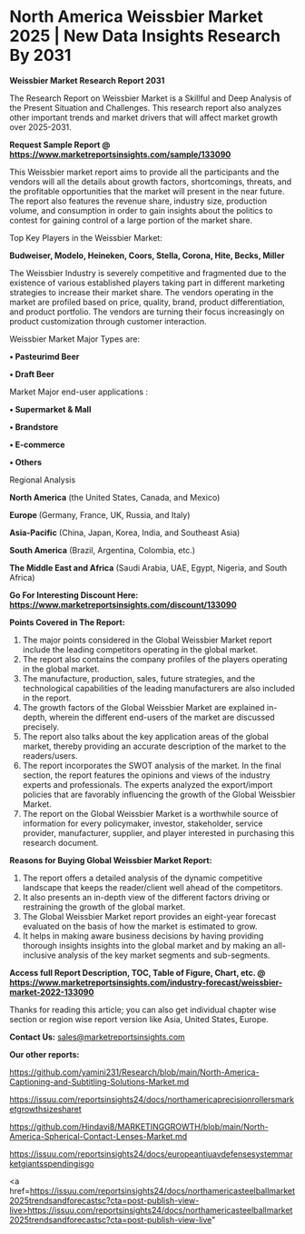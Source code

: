 # North America Weissbier Market 2025 | New Data Insights Research By 2031

<strong>Weissbier Market Research Report 2031</strong>

The Research Report on Weissbier Market is a Skillful and Deep Analysis of the Present Situation and Challenges. This research report also analyzes other important trends and market drivers that will affect market growth over 2025-2031.

<strong>Request Sample Report @ <a href=https://www.marketreportsinsights.com/sample/133090>https://www.marketreportsinsights.com/sample/133090</a></strong>

This Weissbier market report aims to provide all the participants and the vendors will all the details about growth factors, shortcomings, threats, and the profitable opportunities that the market will present in the near future. The report also features the revenue share, industry size, production volume, and consumption in order to gain insights about the politics to contest for gaining control of a large portion of the market share.

Top Key Players in the Weissbier Market:

<strong>Budweiser, Modelo, Heineken, Coors, Stella, Corona, Hite, Becks, Miller</strong>

The Weissbier Industry is severely competitive and fragmented due to the existence of various established players taking part in different marketing strategies to increase their market share. The vendors operating in the market are profiled based on price, quality, brand, product differentiation, and product portfolio. The vendors are turning their focus increasingly on product customization through customer interaction.

Weissbier Market Major Types are:

<strong>• Pasteurimd Beer

• Draft Beer</strong>

Market Major end-user applications :

<strong>• Supermarket & Mall

• Brandstore

• E-commerce

• Others</strong>

Regional Analysis

</u><strong><b>North America</b></strong> (the United States, Canada, and Mexico)

<strong><b>Europe </b></strong>(Germany, France, UK, Russia, and Italy)

<strong><b>Asia-Pacific</b></strong> (China, Japan, Korea, India, and Southeast Asia)

<strong><b>South America</b></strong> (Brazil, Argentina, Colombia, etc.)

<strong><b>The Middle East and Africa</b></strong> (Saudi Arabia, UAE, Egypt, Nigeria, and South Africa)

<strong>Go For Interesting Discount Here: <a href=https://www.marketreportsinsights.com/discount/133090>https://www.marketreportsinsights.com/discount/133090</a></strong>

<strong>Points Covered in The Report:</strong>
<ol>
  <li>The major points considered in the Global Weissbier Market report include the leading competitors operating in the global market.</li>
  <li>The report also contains the company profiles of the players operating in the global market.</li>
  <li>The manufacture, production, sales, future strategies, and the technological capabilities of the leading manufacturers are also included in the report.</li>
  <li>The growth factors of the Global Weissbier Market are explained in-depth, wherein the different end-users of the market are discussed precisely.</li>
  <li>The report also talks about the key application areas of the global market, thereby providing an accurate description of the market to the readers/users.</li>
  <li>The report incorporates the SWOT analysis of the market. In the final section, the report features the opinions and views of the industry experts and professionals. The experts analyzed the export/import policies that are favorably influencing the growth of the Global Weissbier Market.</li>
  <li>The report on the Global Weissbier Market is a worthwhile source of information for every policymaker, investor, stakeholder, service provider, manufacturer, supplier, and player interested in purchasing this research document.</li>
</ol>
<strong>Reasons for Buying Global Weissbier Market Report:</strong>

<ol>
  <li>The report offers a detailed analysis of the dynamic competitive landscape that keeps the reader/client well ahead of the competitors.</li>
  <li>It also presents an in-depth view of the different factors driving or restraining the growth of the global market.</li>
  <li>The Global Weissbier Market report provides an eight-year forecast evaluated on the basis of how the market is estimated to grow.</li>
  <li>It helps in making aware business decisions by having providing thorough insights insights into the global market and by making an all-inclusive analysis of the key market segments and sub-segments.</li>
</ol>
<strong>Access full Report Description, TOC, Table of Figure, Chart, etc. @ <a href=https://www.marketreportsinsights.com/industry-forecast/weissbier-market-2022-133090>https://www.marketreportsinsights.com/industry-forecast/weissbier-market-2022-133090</a></strong>


Thanks for reading this article; you can also get individual chapter wise section or region wise report version like Asia, United States, Europe.

<strong>Contact Us:</strong>
sales@marketreportsinsights.com

<strong>Our other reports:</strong>

<a href=https://github.com/yamini231/Research/blob/main/North-America-Captioning-and-Subtitling-Solutions-Market.md>https://github.com/yamini231/Research/blob/main/North-America-Captioning-and-Subtitling-Solutions-Market.md</a>

<a href=https://issuu.com/reportsinsights24/docs/northamericaprecisionrollersmarketgrowthsizesharet>https://issuu.com/reportsinsights24/docs/northamericaprecisionrollersmarketgrowthsizesharet</a>

<a href=https://github.com/Hindavi8/MARKETINGGROWTH/blob/main/North-America-Spherical-Contact-Lenses-Market.md>https://github.com/Hindavi8/MARKETINGGROWTH/blob/main/North-America-Spherical-Contact-Lenses-Market.md</a>

<a href=https://issuu.com/reportsinsights24/docs/europeantiuavdefensesystemmarketgiantsspendingisgo>https://issuu.com/reportsinsights24/docs/europeantiuavdefensesystemmarketgiantsspendingisgo</a>

<a href=https://issuu.com/reportsinsights24/docs/northamericasteelballmarket2025trendsandforecastsc?cta=post-publish-view-live>https://issuu.com/reportsinsights24/docs/northamericasteelballmarket2025trendsandforecastsc?cta=post-publish-view-live</a>"
